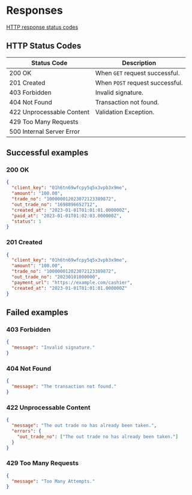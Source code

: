 # Responses

[HTTP response status codes](https://developer.mozilla.org/en-US/docs/Web/HTTP/Status)

## HTTP Status Codes

| Status Code               | Description                     |
| ------------------------- | ------------------------------- |
| 200 OK                    | When `GET` request successful.  |
| 201 Created               | When `POST` request successful. |
| 403 Forbidden             | Invalid signature.              |
| 404 Not Found             | Transaction not found.          |
| 422 Unprocessable Content | Validation Exception.           |
| 429 Too Many Requests     |                                 |
| 500 Internal Server Error |                                 |

## Successful examples

### 200 OK

```json
{
  "client_key": "01h6tn69wfcpy5q5x3vpb3x9me",
  "amount": "100.00",
  "trade_no": "100000012023072123389872",
  "out_trade_no": "1698896652712",
  "created_at": "2023-01-01T01:01:01.000000Z",
  "paid_at": "2023-01-01T01:02:03.000000Z",
  "status": 1
}
```

### 201 Created

```json
{
  "client_key": "01h6tn69wfcpy5q5x3vpb3x9me",
  "amount": "100.00",
  "trade_no": "100000012023072123389872",
  "out_trade_no": "20230101000000",
  "payment_url": "https://example.com/cashier",
  "created_at": "2023-01-01T01:01:01.000000Z"
}
```

## Failed examples

### 403 Forbidden

```json
{
  "message": "Invalid signature."
}
```

### 404 Not Found

```json
{
  "message": "The transaction not found."
}
```

### 422 Unprocessable Content

```json
{
  "message": "The out trade no has already been taken.",
  "errors": {
    "out_trade_no": ["The out trade no has already been taken."]
  }
}
```

### 429 Too Many Requests

```json
{
  "message": "Too Many Attempts."
}
```
